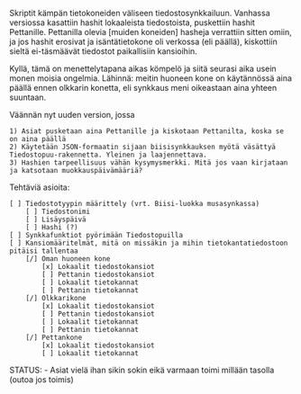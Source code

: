 Skriptit kämpän tietokoneiden väliseen tiedostosynkkailuun.
Vanhassa versiossa kasattiin hashit lokaaleista tiedostoista, puskettiin hashit
Pettanille. Pettanilla olevia [muiden koneiden] hasheja verrattiin sitten omiin,
ja jos hashit erosivat ja isäntätietokone oli verkossa (eli päällä), kiskottiin sieltä
ei-täsmäävät tiedostot paikallisiin kansioihin.

Kyllä, tämä on menettelytapana aikas kömpelö ja siitä seurasi aika usein monen moisia ongelmia.
Lähinnä: meitin huoneen kone on käytännössä aina päällä ennen olkkarin konetta, eli synkkaus
meni oikeastaan aina yhteen suuntaan.

Väännän nyt uuden version, jossa

	1) Asiat pusketaan aina Pettanille ja kiskotaan Pettanilta, koska se on aina päällä
	2) Käytetään JSON-formaatin sijaan biisisynkkauksen myötä väsättyä Tiedostopuu-rakennetta. Yleinen ja laajennettava.
	3) Hashien tarpeellisuus vähän kysymysmerkki. Mitä jos vaan kirjataan ja katsotaan muokkauspäivämääriä?


Tehtäviä asioita:

	[ ] Tiedostotyypin määrittely (vrt. Biisi-luokka musasynkassa)
		[ ] Tiedostonimi
		[ ] Lisäyspäivä
		[ ] Hashi (?)
	[ ] Synkkafunktiot pyörimään Tiedostopuilla
	[ ] Kansiomääritelmät, mitä on missäkin ja mihin tietokantatiedostoon pitäisi tallentaa
		[/] Oman huoneen kone
			[x] Lokaalit tiedostokansiot
			[ ] Pettanin tiedostokansiot
			[ ] Lokaalit tietokannat
			[ ] Pettanin tietokannat
		[/] Olkkarikone
			[x] Lokaalit tiedostokansiot
			[ ] Pettanin tiedostokansiot
			[ ] Lokaalit tietokannat
			[ ] Pettanin tietokannat
		[/] Pettankone
			[x] Lokaalit tiedostokansiot
			[ ] Lokaalit tietokannat


STATUS:
	- Asiat vielä ihan sikin sokin eikä varmaan toimi millään tasolla (outoa jos toimis)
